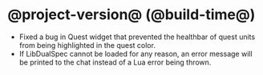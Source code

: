 # @project-version@ (@build-time@)

* Fixed a bug in Quest widget that prevented the healthbar of quest units from being highlighted in the quest color.
* If LibDualSpec cannot be loaded for any reason, an error message will be printed to the chat instead of a Lua error being thrown.
